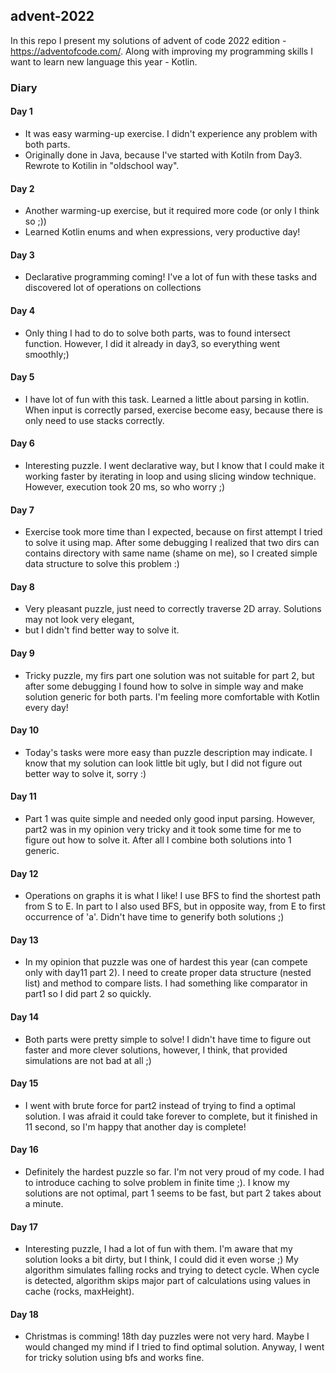 ## advent-2022

In this repo I present my solutions of advent of code 2022 edition - https://adventofcode.com/.
Along with improving my programming skills I want to learn new language this year - Kotlin.

### Diary
#### Day 1
* It was easy warming-up exercise. I didn't experience any problem with both parts.
* Originally done in Java, because I've started with Kotiln from Day3. Rewrote to Kotilin in "oldschool way".

#### Day 2
* Another warming-up exercise, but it required more code (or only I think so ;))
* Learned Kotlin enums and when expressions, very productive day!

#### Day 3
* Declarative programming coming! I've a lot of fun with these tasks and discovered lot of operations on collections

#### Day 4
* Only thing I had to do to solve both parts, was to found intersect function. 
However, I did it already in day3, so everything went smoothly;)

#### Day 5
* I have lot of fun with this task. Learned a little about parsing in kotlin. When input is correctly parsed,
exercise become easy, because there is only need to use stacks correctly. 

#### Day 6
* Interesting puzzle. I went declarative way, but I know that I could make it working faster by iterating in loop 
and using slicing window technique. However, execution took 20 ms, so who worry ;)

#### Day 7
* Exercise took more time than I expected, because on first attempt I tried to solve it using map. After some debugging
I realized that two dirs can contains directory with same name (shame on me), so I created simple data structure to solve this problem :) 

#### Day 8
* Very pleasant puzzle, just need to correctly traverse 2D array. Solutions may not look very elegant,
* but I didn't find better way to solve it.

#### Day 9
* Tricky puzzle, my firs part one solution was not suitable for part 2, but after some debugging 
I found how to solve in simple way and make solution generic for both parts. I'm feeling more comfortable with Kotlin every day! 

#### Day 10
* Today's tasks were more easy than puzzle description may indicate. I know that my solution can look 
little bit ugly, but I did not figure out better way to solve it, sorry :) 

#### Day 11
* Part 1 was quite simple and needed only good input parsing. However, part2 was in my opinion very tricky and
it took some time for me to figure out how to solve it. After all I combine both solutions into 1 generic.

#### Day 12
* Operations on graphs it is what I like! I use BFS to find the shortest path from S to E. 
In part to I also used BFS, but in opposite way, from E to first occurrence of 'a'. Didn't have time to generify both solutions ;)

#### Day 13
* In my opinion that puzzle was one of hardest this year (can compete only with day11 part 2). I need to create proper
data structure (nested list) and method to compare lists. I had something like comparator in part1 so I did part 2 so quickly.

#### Day 14
* Both parts were pretty simple to solve! I didn't have time to figure out faster and more clever solutions,
however, I think, that provided simulations are not bad at all ;)

#### Day 15
* I went with brute force for part2 instead of trying to find a optimal solution. I was afraid it could take forever 
to complete, but it finished in 11 second, so I'm happy that another day is complete!

#### Day 16
* Definitely the hardest puzzle so far. I'm not very proud of my code. I had to introduce caching to solve problem in finite time ;).
I know my solutions are not optimal, part 1 seems to be fast, but part 2 takes about a minute.   

#### Day 17
* Interesting puzzle, I had a lot of fun with them. I'm aware that my solution looks a bit dirty, but I think, I could
did it even worse ;) My algorithm simulates falling rocks and trying to detect cycle. When cycle is detected, algorithm
skips major part of calculations using values in cache (rocks, maxHeight).

#### Day 18
* Christmas is comming! 18th day puzzles were not very hard. Maybe I would changed my mind if I tried to find optimal solution.
Anyway, I went for tricky solution using bfs and works fine. 